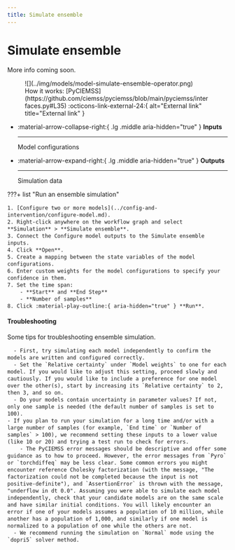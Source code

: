 ```yaml
---
title: Simulate ensemble
---
```


# Simulate ensemble

More info coming soon.

<figure markdown>![](../img/models/model-simulate-ensemble-operator.png)<figcaption markdown>How it works: [PyCIEMSS](https://github.com/ciemss/pyciemss/blob/main/pyciemss/interfaces.py#L35) :octicons-link-external-24:{ alt="External link" title="External link" }</figcaption></figure>

<div class="grid cards" markdown>

-   :material-arrow-collapse-right:{ .lg .middle aria-hidden="true" } __Inputs__

    ---

    Model configurations

-   :material-arrow-expand-right:{ .lg .middle aria-hidden="true" } __Outputs__

    ---

    Simulation data

</div>

???+ list "Run an ensemble simulation"

    1. [Configure two or more models](../config-and-intervention/configure-model.md).
    2. Right-click anywhere on the workflow graph and select **Simulation** > **Simulate ensemble**.
    3. Connect the Configure model outputs to the Simulate ensemble inputs.
    4. Click **Open**.
    5. Create a mapping between the state variables of the model configurations.
    6. Enter custom weights for the model configurations to specify your confidence in them.
    7. Set the time span:
        - **Start** and **End Step**
        - **Number of samples**
    8. Click :material-play-outline:{ aria-hidden="true" } **Run**.

#### Troubleshooting

Some tips for troubleshooting ensemble simulation.

	  - First, try simulating each model independently to confirm the models are written and configured correctly.
	  - Set the `Relative certainty` under `Model weights` to one for each model. If you would like to adjust this setting, proceed slowly and cautiously. If you would like to include a preference for one model over the other(s), start by increasing its `Relative certainty` to 2, then 3, and so on.
	  - Do your models contain uncertainty in parameter values? If not, only one sample is needed (the default number of samples is set to 100).
    - If you plan to run your simulation for a long time and/or with a large number of samples (for example, `End time` or `Number of samples` > 100), we recommend setting these inputs to a lower value (like 10 or 20) and trying a test run to check for errors. 
		- The PyCIEMSS error messages should be descriptive and offer some guidance as to how to proceed. However, the error messages from `Pyro` or `torchdiffeq` may be less clear. Some common errors you might encounter reference Cholesky factorization (with the message, "The factorization could not be completed because the input is not positive-definite"), and `AssertionError` is thrown with the message, "underflow in dt 0.0". Assuming you were able to simulate each model independently, check that your candidate models are on the same scale and have similar initial conditions. You will likely encounter an error if one of your models assumes a population of 10 million, while another has a population of 1,000, and similarly if one model is normalized to a population of one while the others are not. 
	  - We recommend running the simulation on `Normal` mode using the `dopri5` solver method.
